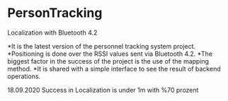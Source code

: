 # PersonTracking
Localization with Bluetooth 4.2

*It is the latest version of the personnel tracking system project.
*Positioning is done over the RSSI values ​​sent via Bluetooth 4.2.
*The biggest factor in the success of the project is the use of the mapping method. 
*It is shared with a simple interface to see the result of backend operations.

18.09.2020
Success in Localization is under 1m with %70 prozent
